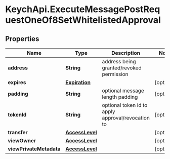 # KeychApi.ExecuteMessagePostRequestOneOf8SetWhitelistedApproval

## Properties

Name | Type | Description | Notes
------------ | ------------- | ------------- | -------------
**address** | **String** | address being granted/revoked permission | 
**expires** | [**Expiration**](Expiration.md) |  | [optional] 
**padding** | **String** | optional message length padding | [optional] 
**tokenId** | **String** | optional token id to apply approval/revocation to | [optional] 
**transfer** | [**AccessLevel**](AccessLevel.md) |  | [optional] 
**viewOwner** | [**AccessLevel**](AccessLevel.md) |  | [optional] 
**viewPrivateMetadata** | [**AccessLevel**](AccessLevel.md) |  | [optional] 


